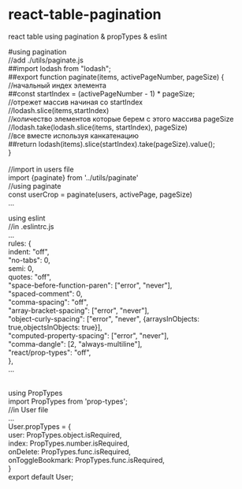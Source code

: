 # react-table-pagination
react table using pagination &amp; propTypes &amp; eslint 

#using pagination<br />
//add ./utils/paginate.js<br />
##import lodash from "lodash";<br />
##export function paginate(items, activePageNumber, pageSize) {<br />
//начальный индех элемента<br />
##const startIndex = (activePageNumber - 1) * pageSize;<br />
//отрежет массив начиная со startIndex<br />
//lodash.slice(items,startIndex)<br />
//количество элементов которые берем с этого массива pageSize<br />
//lodash.take(lodash.slice(items, startIndex), pageSize)<br />
//все вместе используя канкатенацию<br />
##return lodash(items).slice(startIndex).take(pageSize).value();<br />
}<br />
<br />
//import in users file<br />
import {paginate} from '../utils/paginate'<br />
//using paginate<br />
const userCrop = paginate(users, activePage, pageSize)<br />
...<br />


using eslint<br />
//in .eslintrc.js<br />
...<br />
rules: {<br />
indent: "off",<br />
"no-tabs": 0,<br />
semi: 0,<br />
quotes: "off",<br />
"space-before-function-paren": ["error", "never"],<br />
"spaced-comment": 0,<br />
"comma-spacing": "off",<br />
"array-bracket-spacing": ["error", "never"],<br />
"object-curly-spacing": ["error", "never", {arraysInObjects: true,objectsInObjects: true}],<br />
"computed-property-spacing": ["error", "never"],<br />
"comma-dangle": [2, "always-multiline"],<br />
"react/prop-types": "off",<br />
},<br />
...<br />
<br />

using PropTypes<br />
import PropTypes from 'prop-types';<br />
//in User file<br />
...<br />
User.propTypes = {<br />
user: PropTypes.object.isRequired,<br />
index: PropTypes.number.isRequired,<br />
onDelete: PropTypes.func.isRequired,<br />
onToggleBookmark: PropTypes.func.isRequired,<br />
}<br />
export default User;<br />
